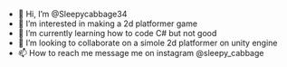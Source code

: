 - 👋 Hi, I’m @Sleepycabbage34
- 👀 I’m interested in making a 2d platformer game
- 🌱 I’m currently learning how to code C# but not good 
- 💞️ I’m looking to collaborate on a simole 2d platformer on unity engine
- 📫 How to reach me message me on instagram @sleepy_cabbage

<!---
Sleepycabbage34/Sleepycabbage34 is a ✨ special ✨ repository because its `README.md` (this file) appears on your GitHub profile.
You can click the Preview link to take a look at your changes.
--->
